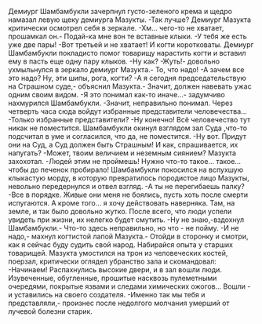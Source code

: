   Демиург Шамбамбукли зачерпнул густо-зеленого крема и щедро намазал левую щеку демиурга Мазукты.
-Так лучше?
Демиург Мазукта критически осмотрел себя в зеркале.
-Хм... чего-то не хватает, прошамкал он.- Подай-ка мне вон те вставные клыки.
-У тебя же есть уже две пары!
-Вот третьей и не хватает! И когти коротковаты.
Демиург Шамбамбукли покладисто помог товарищу нарастить когти и вставил ему в пасть еще одну пару клыков.
-Ну как?
-Жуть!- довольно ухмыльнулся в зеркало демиург Мазукта.- То, что надо!
-А зачем все это надо? Ну, эти шипы, рога, когти?
-А я сегодня председательствую на Страшном суде,- объяснил Мазукта.- Значит, должен навевать ужас одним своим видом.
-Я это понимал как-то иначе...- задумчиво нахмурился Шамбамбукли.
-Значит, неправильно понимал. Через четверть часа сюда войдут избранные представители человечества...
-Только избранные представители?
-Ну конечно! Всё человечество тут никак не поместится.
Шамбамбукли окинул взглядом зал Суда ,что-то подсчитал в уме и согласился, что да, не поместится.
-Ну вот. Придут они на Суд, а Суд должен быть Страшным! И как, спрашивается, их напугать?
-Может, твоим величием и неземным сиянием?
Мазукта захохотал.
-Людей этим не проймешь! Нужно что-то такое... такое... чтобы до печенок пробирало!
Шамбамбукли покосился на вспухшую клыкастую морду, в которую превратилось породистое лицо Мазукты, невольно передернулся и отвел взгляд.
-А ты не перегибаешь палку?
-Все в порядке. Живые они меня не боялись, пусть хоть после смерти испугаются. А кроме того... я хочу действовать наверняка. Там, на земле, и так было довольно жутко. После всего, что люди успели увидеть при жизни, их нелегко будет смутить.
-Ну не знаю,-вздохнул Шамбамбукли.- Что-то здесь неправильно, но что - не пойму.
-И не надо,- махнул когтистой лапой Мазукта.- Отойди в сторонку и смотри, как я сейчас буду судить свой народ. Набирайся опыта у старших товарищей.
Мазукта умостился на трон из человеческих костей, поерзал, критически оглядел убранство зала и скомандовал:
-Начинаем!
Распахнулись высокие двери, и в зал вошли люди. Изувеченные, обугленные, прошитые насквозь пулеметными очередями, покрытые язвами и следами химических ожогов... Вошли - и уставились на своего создателя.
-Именно так мы тебя и представляли,- произнес после недолгого молчания умерший от лучевой болезни старик.      